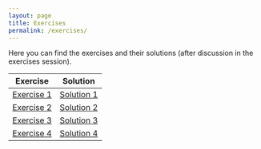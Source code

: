 ```yaml
---
layout: page
title: Exercises
permalink: /exercises/
---
```


Here you can find the exercises and their solutions (after discussion in the exercises session).

| Exercise | Solution |
|:-----:|:----------:|
| [Exercise 1](Ex1_unsolved.zip)   | [Solution 1](Ex1.zip) |
| [Exercise 2](Ex2-unsolved.zip) | [Solution 2](Ex2.zip) |
| [Exercise 3](Ex3-unsolved.zip) | [Solution 3](Ex3.zip) |
| [Exercise 4](Ex4-unsolved.ipynb) | [Solution 4](Ex4.ipynb) |

<!-- 
| [Exercise 1](Ex1-unsolved.ipynb) | [Solution 1](Ex1.zip) |
| [Exercise 2](Ex2-unsolved.ipynb) | [Solution 2](Ex2.ipynb) |
| [Exercise 3](Ex3-unsolved.zip) | [Solution 3](Ex3.zip) |
| [Exercise 4](Ex4-unsolved.ipynb) | [Solution 4](Ex4.ipynb) |
| [Exercise 5](Ex5-unsolved.ipynb) | [Solution 5](Ex5.ipynb) |
| [Exercise 6](Ex6-unsolved.zip) | [Solution 6](Ex6.zip) |
-->